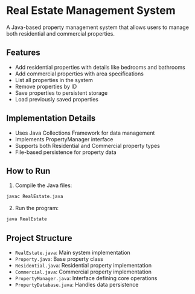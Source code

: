 # Real Estate Management System

A Java-based property management system that allows users to manage both residential and commercial properties.

## Features

- Add residential properties with details like bedrooms and bathrooms
- Add commercial properties with area specifications
- List all properties in the system
- Remove properties by ID
- Save properties to persistent storage
- Load previously saved properties

## Implementation Details

- Uses Java Collections Framework for data management
- Implements PropertyManager interface
- Supports both Residential and Commercial property types
- File-based persistence for property data

## How to Run

1. Compile the Java files:
```bash
javac RealEstate.java
```

2. Run the program:
```bash
java RealEstate
```

## Project Structure

- `RealEstate.java`: Main system implementation
- `Property.java`: Base property class
- `Residential.java`: Residential property implementation
- `Commercial.java`: Commercial property implementation
- `PropertyManager.java`: Interface defining core operations
- `PropertyDatabase.java`: Handles data persistence
